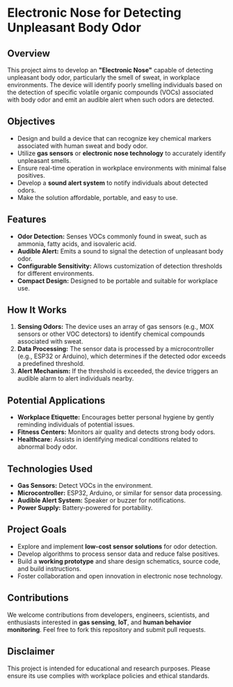 # Electronic Nose for Detecting Unpleasant Body Odor
## Overview
This project aims to develop an **"Electronic Nose"** capable of detecting unpleasant body odor, particularly the smell of sweat, in workplace environments. The device will identify poorly smelling individuals based on the detection of specific volatile organic compounds (VOCs) associated with body odor and emit an audible alert when such odors are detected.

## Objectives
- Design and build a device that can recognize key chemical markers associated with human sweat and body odor.
- Utilize **gas sensors** or **electronic nose technology** to accurately identify unpleasant smells.
- Ensure real-time operation in workplace environments with minimal false positives.
- Develop a **sound alert system** to notify individuals about detected odors.
- Make the solution affordable, portable, and easy to use.
## Features
- **Odor Detection:** Senses VOCs commonly found in sweat, such as ammonia, fatty acids, and isovaleric acid.
- **Audible Alert:** Emits a sound to signal the detection of unpleasant body odor.
- **Configurable Sensitivity:** Allows customization of detection thresholds for different environments.
- **Compact Design:** Designed to be portable and suitable for workplace use.
## How It Works
1. **Sensing Odors:** The device uses an array of gas sensors (e.g., MOX sensors or other VOC detectors) to identify chemical compounds associated with sweat.
2. **Data Processing:** The sensor data is processed by a microcontroller (e.g., ESP32 or Arduino), which determines if the detected odor exceeds a predefined threshold.
3. **Alert Mechanism:** If the threshold is exceeded, the device triggers an audible alarm to alert individuals nearby.
## Potential Applications
- **Workplace Etiquette:** Encourages better personal hygiene by gently reminding individuals of potential issues.
- **Fitness Centers:** Monitors air quality and detects strong body odors.
- **Healthcare:** Assists in identifying medical conditions related to abnormal body odor.
## Technologies Used
- **Gas Sensors:** Detect VOCs in the environment.
- **Microcontroller:** ESP32, Arduino, or similar for sensor data processing.
- **Audible Alert System:** Speaker or buzzer for notifications.
- **Power Supply:** Battery-powered for portability.
## Project Goals
- Explore and implement **low-cost sensor solutions** for odor detection.
- Develop algorithms to process sensor data and reduce false positives.
- Build a **working prototype** and share design schematics, source code, and build instructions.
- Foster collaboration and open innovation in electronic nose technology.
## Contributions
We welcome contributions from developers, engineers, scientists, and enthusiasts interested in **gas sensing**, **IoT**, and **human behavior monitoring**. Feel free to fork this repository and submit pull requests.

## Disclaimer
This project is intended for educational and research purposes. Please ensure its use complies with workplace policies and ethical standards.

